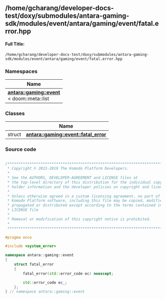 

## /home/gcharang/developer-docs-test/doxy/submodules/antara-gaming-sdk/modules/event/antara/gaming/event/fatal.error.hpp

#### Full Title:
```
/home/gcharang/developer-docs-test/doxy/submodules/antara-gaming-sdk/modules/event/antara/gaming/event/fatal.error.hpp
```







### Namespaces

| Name           |
| -------------- |
| **[antara::gaming::event](Namespaces/namespaceantara_1_1gaming_1_1event.md)** <br>< doom::meta::list  |

### Classes

|                | Name           |
| -------------- | -------------- |
| struct | **[antara::gaming::event::fatal_error](Classes/structantara_1_1gaming_1_1event_1_1fatal__error.md)**  |















### Source code

```cpp

/******************************************************************************
 * Copyright © 2013-2019 The Komodo Platform Developers.                      *
 *                                                                            *
 * See the AUTHORS, DEVELOPER-AGREEMENT and LICENSE files at                  *
 * the top-level directory of this distribution for the individual copyright  *
 * holder information and the developer policies on copyright and licensing.  *
 *                                                                            *
 * Unless otherwise agreed in a custom licensing agreement, no part of the    *
 * Komodo Platform software, including this file may be copied, modified,     *
 * propagated or distributed except according to the terms contained in the   *
 * LICENSE file                                                               *
 *                                                                            *
 * Removal or modification of this copyright notice is prohibited.            *
 *                                                                            *
 ******************************************************************************/

#pragma once

#include <system_error>

namespace antara::gaming::event
{
    struct fatal_error
    {
        fatal_error(std::error_code ec) noexcept;

        std::error_code ec_;
    };
} // namespace antara::gaming::event
```




